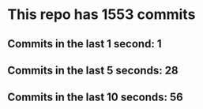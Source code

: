 # This repo has 1553 commits

## Commits in the last 1 second: 1
## Commits in the last 5 seconds: 28
## Commits in the last 10 seconds: 56
